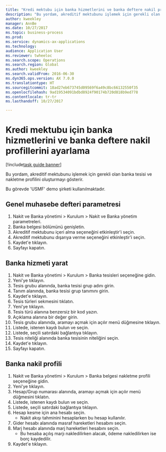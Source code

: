```yaml
--- 
title: "Kredi mektubu için banka hizmetlerini ve banka deftere nakil profillerini ayarlama"
description: "Bu yordam, akreditif mektubunu işlemek için gerekli olan banka tesisi ve nakletme profilini oluşturmayı gösterir."
author: kweekley
manager: AnnBe
ms.date: 10/27/2017
ms.topic: business-process
ms.prod: 
ms.service: dynamics-ax-applications
ms.technology: 
audience: Application User
ms.reviewer: twheeloc
ms.search.scope: Operations
ms.search.region: Global
ms.author: kweekley
ms.search.validFrom: 2016-06-30
ms.dyn365.ops.version: AX 7.0.0
ms.translationtype: HT
ms.sourcegitcommit: 18ad27eb673745d09569f6a49c8bc66132550f35
ms.openlocfilehash: 9ad19534091bdbd8924f90174b720d818b9ed778
ms.contentlocale: tr-tr
ms.lasthandoff: 10/27/2017

---
```

# <a name="set-up-bank-facilities-and-posting-profiles-for-letter-of-credit"></a>Kredi mektubu için banka hizmetlerini ve banka deftere nakil profillerini ayarlama

[!include[task guide banner](../../includes/task-guide-banner.md)]

Bu yordam, akreditif mektubunu işlemek için gerekli olan banka tesisi ve nakletme profilini oluşturmayı gösterir. 

Bu görevde 'USMF' demo şirketi kullanılmaktadır.






## <a name="general-ledger-parameter"></a>Genel muhasebe defteri parametresi
1. Nakit ve Banka yönetimi > Kurulum > Nakit ve Banka yönetim parametreleri.
2. Banka belgesi bölümünü genişletin.
3. Akreditif mektubunu içeri alma seçeneğini etkinleştir'i seçin.
4. Akreditif mektubunu dışarıya verme seçeneğini etkinleştir'i seçin.
5. Kaydet'e tıklayın.
6. Sayfayı kapatın.

## <a name="create-bank-facility"></a>Banka hizmeti yarat
1. Nakit ve Banka yönetimi > Kurulum > Banka tesisleri seçeneğine gidin.
2. Yeni'ye tıklayın.
3. Tesis grubu alanında, banka tesisi grup adını girin.
4. Tanım alanında, banka tesisi grup tanımını girin.
5. Kaydet'e tıklayın.
6. Tesis türleri sekmesini tıklatın.
7. Yeni'ye tıklayın.
8. Tesis türü alanına benzersiz bir kod yazın.
9. Açıklama alanına bir değer girin.
10. Tesis grubu alanında, aramayı açmak için açılır menü düğmesine tıklayın.
11. Listede, istenen kaydı bulun ve seçin.
12. Listede, seçili satırdaki bağlantıya tıklayın.
13. Tesis niteliği alanında banka tesisinin niteliğini seçin.
14. Kaydet'e tıklayın.
15. Sayfayı kapatın.

## <a name="bank-posting-profile"></a>Banka nakil profili
1. Nakit ve Banka yönetimi > Kurulum > Banka belgesi nakletme profili seçeneğine gidin.
2. Yeni'ye tıklayın.
3. Hesap/Grup numarası alanında, aramayı açmak için açılır menü düğmesini tıklatın.
4. Listede, istenen kaydı bulun ve seçin.
5. Listede, seçili satırdaki bağlantıya tıklayın.
6. Hesap kesme için ana hesabı seçin.
    * Nakit akışı tahminini hesaplarken bu hesap kullanılır.  
7. Gider hesabı alanında masraf hareketleri hesabını seçin.
8. Marj hesabı alanında marj hareketleri hesabını seçin.
    * Bu hesaba açılış marjı nakledilirken alacak, ödeme nakledilirken ise borç kaydedilir.  
9. Kaydet'e tıklayın.



